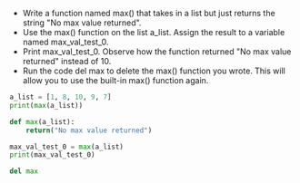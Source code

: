 * Write a function named max() that takes in a list but just returns the string "No max value returned".
* Use the max() function on the list a_list. Assign the result to a variable named max_val_test_0.
* Print max_val_test_0. Observe how the function returned "No max value returned" instead of 10.
* Run the code del max to delete the max() function you wrote. This will allow you to use the built-in max() function again.

```python
a_list = [1, 8, 10, 9, 7]
print(max(a_list))

def max(a_list):
    return("No max value returned")

max_val_test_0 = max(a_list)
print(max_val_test_0)

del max
```


